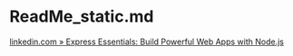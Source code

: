 # ReadMe_static.md

[linkedin.com » Express Essentials: Build Powerful Web Apps with Node.js](https://www.linkedin.com/learning/express-essentials-build-powerful-web-apps-with-node-js/getting-started-server-and-project-setup)